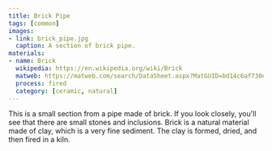 ```yaml
---
title: Brick Pipe
tags: [common]
images:
- link: brick_pipe.jpg
  caption: A section of brick pipe.
materials:
- name: Brick
  wikipedia: https://en.wikipedia.org/wiki/Brick
  matweb: https://matweb.com/search/DataSheet.aspx?MatGUID=bd14c6af730e41d7bec1b4f16652dcc2
  process: fired
  category: [ceramic, natural]
---
```


This is a small section from a pipe made of brick. If you look closely, you'll see that there are small stones and inclusions. Brick is a natural material made of clay, which is a very fine sediment. The clay is formed, dried, and then fired in a kiln.
